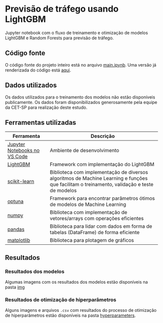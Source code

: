 # Previsão de tráfego usando LightGBM

Jupyter notebook com o fluxo de treinamento e otimização de modelos LightGBM e Random Forests para previsão de tráfego.

## Código fonte

O código fonte do projeto inteiro está no arquivo [main.ipynb](/main.ipynb). Uma versão já renderizada do código está [aqui](/main.html).

## Dados utilizados

Os dados utilizados para o treinamento dos modelos não estão disponíveis publicamente. Os dados foram disponibilizados generosamente pela equipe da CET-SP para realização deste estudo.

## Ferramentas utilizadas

| Ferramenta                                                                                       | Descrição                                                                                                                                   |
| ------------------------------------------------------------------------------------------------ | ------------------------------------------------------------------------------------------------------------------------------------------- |
| [Jupyter Notebooks no VS Code](https://code.visualstudio.com/docs/datascience/jupyter-notebooks) | Ambiente de desenvolvimento                                                                                                                 |
| [LightGBM](https://lightgbm.readthedocs.io/en/latest/)                                           | Framework com implementação do LightGBM                                                                                                     |
| [scikit-learn](https://scikit-learn.org/stable/)                                                 | Biblioteca com implementação de diversos algoritmos de Machine Learning e funções que facilitam o treinamento, validação e teste de modelos |
| [optuna](https://optuna.org/)                                                                    | Framework para encontrar parâmetros ótimos de modelos de Machine Learning                                                                   |
| [numpy](https://numpy.org/)                                                                      | Biblioteca com implementação de vetores/arrays com operações eficientes                                                                     |
| [pandas](https://pandas.pydata.org/)                                                             | Biblioteca para lidar com dados em forma de tabelas (DataFrame) de forma eficiente                                                          |
| [matplotlib](https://matplotlib.org/)                                                            | Biblioteca para plotagem de gráficos                                                                                                        |

## Resultados

### Resultados dos modelos

Algumas imagens com os resultados dos modelos estão disponíveis na pasta [img](/img/)

### Resultados de otimização de hiperparâmetros

Alguns imagens e arquivos `.csv` com resultados do processo de otimização de hiperparâmetros estão disponíveis na pasta [hyperparameters](/hyperparameters/).
